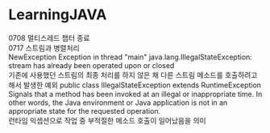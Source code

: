 # LearningJAVA

0708 멀티스레드 챕터 종료  
0717 스트림과 병렬처리  
NewException Exception in thread "main" java.lang.IllegalStateException: stream has already been operated upon or closed  
기존에 사용했던 스트림의 최종 처리를 하지 않은 채 다른 스트림 메소드를 호출하려고 해서 발생한 예외 
public class IllegalStateException
extends RuntimeException
Signals that a method has been invoked at an illegal or inappropriate time. In other words, the Java environment or Java application is not in an appropriate state for the requested operation.  
런타임 익셉션으로 작업 중 부적절한 메소드 호출이 일어났음을 의미

